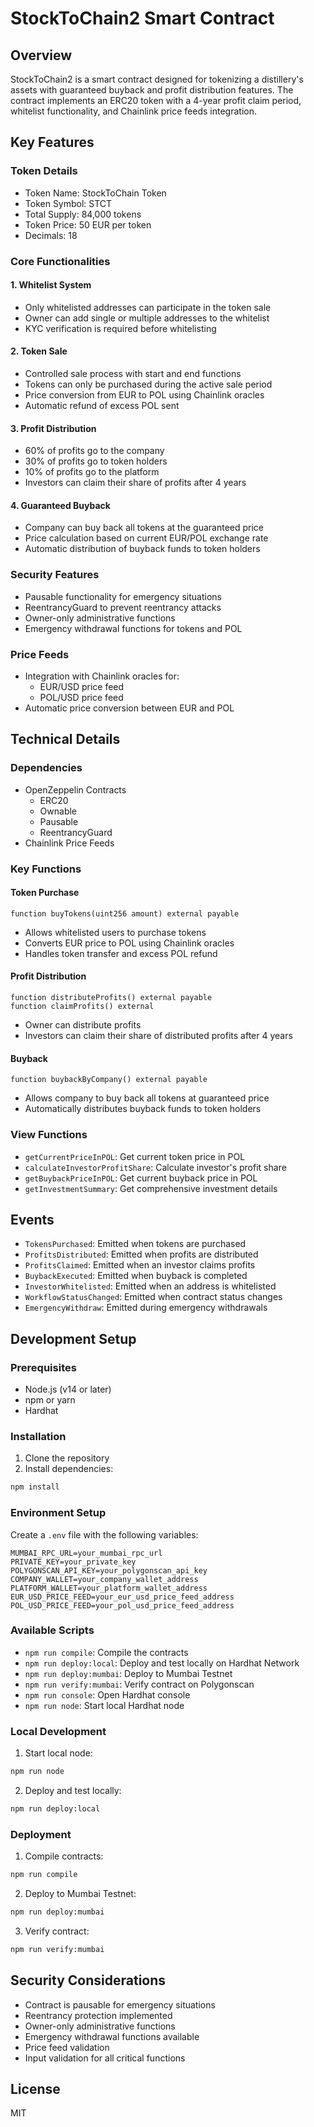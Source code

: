 # StockToChain2 Smart Contract

## Overview
StockToChain2 is a smart contract designed for tokenizing a distillery's assets with guaranteed buyback and profit distribution features. The contract implements an ERC20 token with a 4-year profit claim period, whitelist functionality, and Chainlink price feeds integration.

## Key Features

### Token Details
- Token Name: StockToChain Token
- Token Symbol: STCT
- Total Supply: 84,000 tokens
- Token Price: 50 EUR per token
- Decimals: 18

### Core Functionalities

#### 1. Whitelist System
- Only whitelisted addresses can participate in the token sale
- Owner can add single or multiple addresses to the whitelist
- KYC verification is required before whitelisting

#### 2. Token Sale
- Controlled sale process with start and end functions
- Tokens can only be purchased during the active sale period
- Price conversion from EUR to POL using Chainlink oracles
- Automatic refund of excess POL sent

#### 3. Profit Distribution
- 60% of profits go to the company
- 30% of profits go to token holders
- 10% of profits go to the platform
- Investors can claim their share of profits after 4 years

#### 4. Guaranteed Buyback
- Company can buy back all tokens at the guaranteed price
- Price calculation based on current EUR/POL exchange rate
- Automatic distribution of buyback funds to token holders

### Security Features
- Pausable functionality for emergency situations
- ReentrancyGuard to prevent reentrancy attacks
- Owner-only administrative functions
- Emergency withdrawal functions for tokens and POL

### Price Feeds
- Integration with Chainlink oracles for:
  - EUR/USD price feed
  - POL/USD price feed
- Automatic price conversion between EUR and POL

## Technical Details

### Dependencies
- OpenZeppelin Contracts
  - ERC20
  - Ownable
  - Pausable
  - ReentrancyGuard
- Chainlink Price Feeds

### Key Functions

#### Token Purchase
```solidity
function buyTokens(uint256 amount) external payable
```
- Allows whitelisted users to purchase tokens
- Converts EUR price to POL using Chainlink oracles
- Handles token transfer and excess POL refund

#### Profit Distribution
```solidity
function distributeProfits() external payable
function claimProfits() external
```
- Owner can distribute profits
- Investors can claim their share of distributed profits after 4 years

#### Buyback
```solidity
function buybackByCompany() external payable
```
- Allows company to buy back all tokens at guaranteed price
- Automatically distributes buyback funds to token holders

### View Functions
- `getCurrentPriceInPOL`: Get current token price in POL
- `calculateInvestorProfitShare`: Calculate investor's profit share
- `getBuybackPriceInPOL`: Get current buyback price in POL
- `getInvestmentSummary`: Get comprehensive investment details

## Events
- `TokensPurchased`: Emitted when tokens are purchased
- `ProfitsDistributed`: Emitted when profits are distributed
- `ProfitsClaimed`: Emitted when an investor claims profits
- `BuybackExecuted`: Emitted when buyback is completed
- `InvestorWhitelisted`: Emitted when an address is whitelisted
- `WorkflowStatusChanged`: Emitted when contract status changes
- `EmergencyWithdraw`: Emitted during emergency withdrawals

## Development Setup

### Prerequisites
- Node.js (v14 or later)
- npm or yarn
- Hardhat

### Installation
1. Clone the repository
2. Install dependencies:
```bash
npm install
```

### Environment Setup
Create a `.env` file with the following variables:
```
MUMBAI_RPC_URL=your_mumbai_rpc_url
PRIVATE_KEY=your_private_key
POLYGONSCAN_API_KEY=your_polygonscan_api_key
COMPANY_WALLET=your_company_wallet_address
PLATFORM_WALLET=your_platform_wallet_address
EUR_USD_PRICE_FEED=your_eur_usd_price_feed_address
POL_USD_PRICE_FEED=your_pol_usd_price_feed_address
```

### Available Scripts
- `npm run compile`: Compile the contracts
- `npm run deploy:local`: Deploy and test locally on Hardhat Network
- `npm run deploy:mumbai`: Deploy to Mumbai Testnet
- `npm run verify:mumbai`: Verify contract on Polygonscan
- `npm run console`: Open Hardhat console
- `npm run node`: Start local Hardhat node

### Local Development
1. Start local node:
```bash
npm run node
```

2. Deploy and test locally:
```bash
npm run deploy:local
```

### Deployment
1. Compile contracts:
```bash
npm run compile
```

2. Deploy to Mumbai Testnet:
```bash
npm run deploy:mumbai
```

3. Verify contract:
```bash
npm run verify:mumbai
```

## Security Considerations
- Contract is pausable for emergency situations
- Reentrancy protection implemented
- Owner-only administrative functions
- Emergency withdrawal functions available
- Price feed validation
- Input validation for all critical functions

## License
MIT 